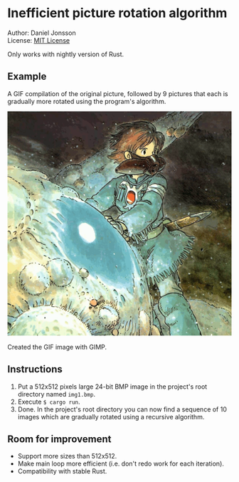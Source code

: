 # Inefficient picture rotation algorithm

Author: Daniel Jonsson  
License: [MIT License](LICENSE)

Only works with nightly version of Rust.

## Example

A GIF compilation of the original picture, followed by 9 pictures that each is
gradually more rotated using the program's algorithm.

![Algorithm demo](assets/demo.gif)

Created the GIF image with GIMP.

## Instructions

1. Put a 512x512 pixels large 24-bit BMP image in the project's root directory
   named `img1.bmp`.
2. Execute `$ cargo run`.
3. Done. In the project's root directory you can now find a sequence of 10
   images which are gradually rotated using a recursive algorithm.

## Room for improvement

* Support more sizes than 512x512.
* Make main loop more efficient (i.e. don't redo work for each iteration).
* Compatibility with stable Rust.

